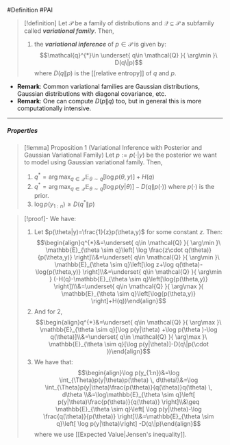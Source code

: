 #Definition #PAI 

> [!definition]
> Let $\mathcal{P}$ be a family of distributions and $\mathcal{Q}\subseteq \mathcal{P}$ a subfamily called ***variational family***. Then, 
> 1. the ***variational inference*** of $p\in \mathcal{P}$ is given by: $$\mathcal{q}^{*}\in \underset{ q\in \mathcal{Q} }{ \arg\min }\  D(q\|p)$$where $D(q\|p)$ is the [[relative entropy]] of $q$ and $p$. 
- **Remark**: Common variational families are Gaussian distributions, Gaussian distributions with diagonal covariance, etc.
- **Remark**: One can compute $D(p\|q)$ too, but in general this is more computationally intensive. 
---
##### Properties
> [!lemma] Proposition 1 (Variational Inference with Posterior and Gaussian Variational Family)
> Let $p:=p(\cdot|y)$ be the posterior we want to model using Gaussian variational family. Then, 
> 1. $q^{*}=\arg\max_{q\in \mathcal{Q}} \mathbb{E}_{\theta \sim q}[\log p(\theta,y)]+H(q)$
> 2. $q^{*}=\arg\max_{q\in \mathcal{Q}}\mathbb{E}_{\theta \sim q}[\log p(y|\theta)]-D(q\|p(\cdot))$ where $p(\cdot)$ is the prior. 
> 3. $\log p(y_{1:n})\geq D(q^{*}\|p)$

> [!proof]- 
> We have:
> 1. Let $p(\theta|y)=\frac{1}{z}p(\theta,y)$ for some constant $z$. Then: $$\begin{align}q^{*}&=\underset{ q\in \mathcal{Q} }{ \arg\min }\  \mathbb{E}_{\theta \sim q}\left[ \log \frac{z\cdot q(\theta)}{p(\theta,y)} \right]\\&=\underset{ q\in \mathcal{Q} }{ \arg\min }\  \mathbb{E}_{\theta \sim q}\left[\log z+\log q(\theta)-\log{p(\theta,y)} \right]\\&=\underset{ q\in \mathcal{Q} }{ \arg\min }  (-H(q)-\mathbb{E}_{\theta \sim q}\left[\log{p(\theta,y)} \right])\\&=\underset{ q\in \mathcal{Q} }{ \arg\max }(   \mathbb{E}_{\theta \sim q}\left[\log{p(\theta,y)} \right]+H(q))\end{align}$$
> 2. And for 2, $$\begin{align}q^{*}&=\underset{ q\in \mathcal{Q} }{ \arg\max }\   \mathbb{E}_{\theta \sim q}[\log p(y|\theta) +\log p(\theta )-\log q(\theta)]\\&=\underset{ q\in \mathcal{Q} }{ \arg\max }\   \mathbb{E}_{\theta \sim q}[\log p(y|\theta)]-D(q\|p(\cdot ))\end{align}$$
> 3. We have that: $$\begin{align}\log p(y_{1:n})&=\log \int_{\Theta}p(y|\theta)p(\theta)  \, d\theta\\&=\log \int_{\Theta}p(y|\theta)\frac{p(\theta)}{q(\theta)}q(\theta)  \, d\theta \\&=\log\mathbb{E}_{\theta \sim q}\left[ p(y|\theta)\frac{p(\theta)}{q(\theta)} \right]\\&\geq \mathbb{E}_{\theta \sim q}\left[ \log p(y|\theta)-\log \frac{q(\theta)}{p(\theta)} \right]\\&=\mathbb{E}_{\theta \sim q}\left[ \log p(y|\theta)\right] -D(q\|p)\end{align}$$where we use [[Expected Value|Jensen's inequality]]. 
> 